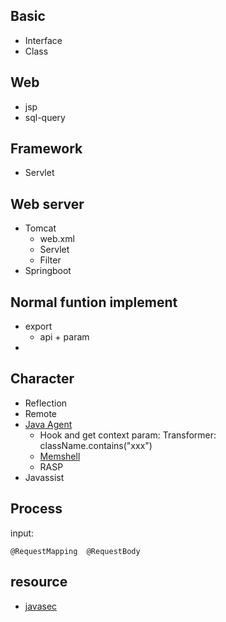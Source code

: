 
## Basic
- Interface
- Class


## Web
- jsp
- sql-query

## Framework
- Servlet

## Web server
- Tomcat
  - web.xml
  - Servlet
  - Filter
- Springboot

## Normal funtion implement
- export
  - api + param
- 

## Character
- Reflection
- Remote
- [Java Agent](https://www.cnblogs.com/CoLo/p/15941450.html)
  - Hook and get context param: Transformer: className.contains("xxx")
  - [Memshell](https://xz.aliyun.com/t/9450)
  - RASP
- Javassist

## Process
input:
```
@RequestMapping  @RequestBody 
```


## resource
- [javasec](https://javasec.org/)
